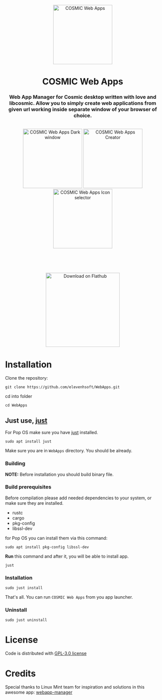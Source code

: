 <!--suppress HtmlDeprecatedAttribute -->
<div align="center">
  <br>
  <img alt="COSMIC Web Apps" src="https://raw.githubusercontent.com/elevenhsoft/WebApps/master/data/io.github.elevenhsoft.WebApps.png" width="192" />
  <h1>COSMIC Web Apps</h1>

  <h3>Web App Manager for Cosmic desktop written with love and libcosmic. Allow you to simply create web applications from
given url working inside separate window of your browser of choice.</h3>

  <br>

  <img alt="COSMIC Web Apps Dark window" src="https://github.com/elevenhsoft/WebApps/blob/master/res/screenshots/window-dark.png" width="192">
  <img alt="COSMIC Web Apps Creator" src="https://github.com/elevenhsoft/WebApps/blob/master/res/screenshots/window-creator.png" width="192">
  <img alt="COSMIC Web Apps Icon selector" src="https://github.com/elevenhsoft/WebApps/blob/master/res/screenshots/window-icon-picker.png" width="192">

  <br><br><br>

  <a href='https://flathub.org/apps/io.github.elevenhsoft.WebApps'>
    <img width='240' alt='Download on Flathub' src='https://flathub.org/api/badge?locale=en'/>
  </a>
</div>

# Installation

Clone the repository:

`git clone https://github.com/elevenhsoft/WebApps.git`

cd into folder

`cd WebApps`

## Just use, [just](https://github.com/casey/just)

For Pop OS make sure you have [just](https://github.com/casey/just) installed.

`sudo apt install just`

Make sure you are in `WebApps` directory. You should be already.

### Building

**NOTE:** Before installation you should build binary file.

### Build prerequisites

Before compilation please add needed dependencies to your system, or make sure they are installed.

- rustc
- cargo
- pkg-config
- libssl-dev

for Pop OS you can install them via this command:

`sudo apt install pkg-config libssl-dev`

**Run** this command and after it, you will be able to install
app.

`just`

### Installation

`sudo just install`

That's all. You can run `COSMIC Web Apps` from you app launcher.

### Uninstall

`sudo just uninstall`

# License

Code is distributed with [GPL-3.0 license](https://github.com/elevenhsoft/WebApps/blob/master/LICENSE)

# Credits

Special thanks to Linux Mint team for inspiration and solutions in this awesome
app: [webapp-manager](https://github.com/linuxmint/webapp-manager)
